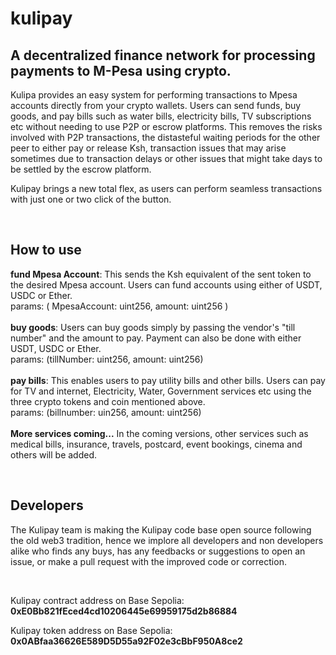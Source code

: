 # kulipay
## A decentralized finance network for processing payments to M-Pesa using crypto. <br>

Kulipa provides an easy system for performing transactions to Mpesa accounts directly from your crypto wallets.
Users can send funds, buy goods, and pay bills such as water bills, electricity bills, TV subscriptions etc without
needing to use P2P or escrow platforms. This removes the risks involved with P2P transactions, the distasteful waiting 
periods for the other peer to either pay or release Ksh, transaction issues that may arise sometimes due to transaction
delays or other issues that might take days to be settled by the escrow platform.

Kulipay brings a new total flex, as users can perform seamless transactions with just one or two click of the button. <br>

<br>

## How to use

**fund Mpesa Account**: This sends the Ksh equivalent of the sent token to the desired Mpesa account. Users can fund accounts using either of USDT, USDC or Ether. <br>
params: ( MpesaAccount: uint256, amount: uint256 ) <br>
<br>
**buy goods**: Users can buy goods simply by passing the vendor's "till number" and the amount to pay. Payment can also be done with either USDT, USDC or Ether.<br>
params: (tillNumber: uint256, amount: uint256) <br>
<br>
**pay bills**: This enables users to pay utility bills and other bills. Users can pay for TV and internet, Electricity, Water, Government services etc using the three crypto 
tokens and coin mentioned above.<br>
params: (billnumber: uin256, amount: uint256) <br>
<br>
**More services coming...**
In the coming versions, other services such as medical bills, insurance, travels, postcard, event bookings, cinema and others will be added. <br>

<br>

## Developers
The Kulipay team is making the Kulipay code base open source following the old web3 tradition, hence we implore all developers and non developers alike who finds any buys, has any feedbacks or suggestions to open an issue, or make a pull request with the improved code or correction. 

<br>

Kulipay contract address on Base Sepolia: **0xE0Bb821fEced4cd10206445e69959175d2b86884**
<br>

Kulipay token address on Base Sepolia: **0x0ABfaa36626E589D5D55a92F02e3cBbF950A8ce2**
